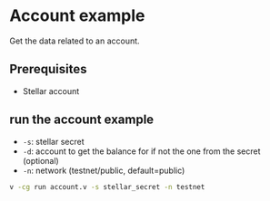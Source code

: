 # Account example

Get the data related to an account.

## Prerequisites

- Stellar account

## run the account example

- `-s`: stellar secret
- `-d`: account to get the balance for if not the one from the secret (optional)
- `-n`: network (testnet/public, default=public)

```sh
v -cg run account.v -s stellar_secret -n testnet
```
